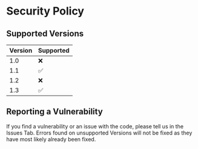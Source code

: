 # Security Policy

## Supported Versions

| Version | Supported          |
| ------- | ------------------ |
| 1.0   | :x: |
| 1.1   | :white_check_mark: |
| 1.2   | :x: |
| 1.3   | :white_check_mark: |


## Reporting a Vulnerability

If you find a vulnerability or an issue with the code, please tell us in the Issues Tab. Errors found on unsupported Versions will not be fixed as they have most likely already been fixed.
